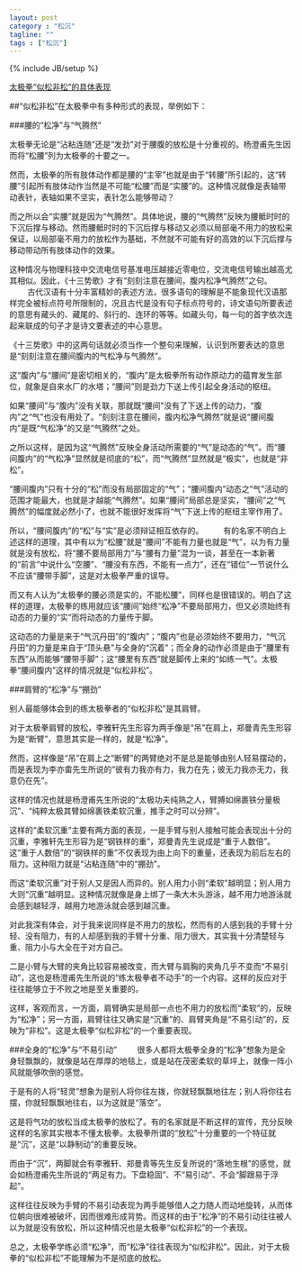 ```yaml
---
layout: post
category : "松沉"
tagline: ""
tags : ["松沉"]
---
```

{% include JB/setup %}

[太极拳“似松非松”的具体表现](http://mp.weixin.qq.com/s?__biz=MzA4MjA4OTkzNQ==&mid=201096247&idx=1&sn=003c84696e3a795ed4af2f69fdf0e4c6&scene=1&key=79cf83ea5128c3e5a417e916f1b8b5c43a61602e03a2fdb284dfcbc8f24ffa4600924afa39cead74e4a67630dab84db4&ascene=0&uin=MTE3OTExMjE0MQ%3D%3D&devicetype=iMac+MacBookPro11%2C1+OSX+OSX+10.10+build(14A389)&version=11020012&pass_ticket=48xy2qwuELYjWREMKF7Ewza0ceaEo2RVPMOPuLZ5p9HDmQ7JGPzyeFTFLMfxZ7Mt)

##“似松非松”在太极拳中有多种形式的表现，举例如下：

###腰的“松净”与“气腾然”

太极拳无论是“沾粘连随”还是“发劲”对于腰腹的放松是十分重视的。杨澄甫先生因而将“松腰”列为太极拳的十要之一。

然而，太极拳的所有肢体动作都是腰的“主宰”也就是由于“转腰”所引起的，这“转腰”引起所有肢体动作当然是不可能“松腰”而是“实腰”的。这种情况就像是表轴带动表针，表轴如果不坚实，表针怎么能够带动？

而之所以会“实腰”就是因为“气腾然”。具体地说，腰的“气腾然”反映为腰骶时时的下沉后撑与移动。然而腰骶时时的下沉后撑与移动又必须以局部毫不用力的放松来保证，以局部毫不用力的放松作为基础，不然就不可能有好的高效的以下沉后撑与移动带动所有肢体动作的效果。

这种情况与物理科技中交流电信号基准电压越接近零电位，交流电信号输出越高尤其相似。因此，《十三势歌》才有“刻刻注意在腰间，腹内松净气腾然”之句。
　　
古代汉语有十分丰富精妙的表述方法，很多语句的理解是不能象现代汉语那样完全被标点符号所限制的，况且古代是没有句子标点符号的，诗文语句所要表述的意思有藏头的、藏尾的、斜行的、连环的等等。如藏头句，每一句的首字依次连起来联成的句子才是诗文要表述的中心意思。

《十三势歌》中的这两句话就必须当作一个整句来理解，认识到所要表达的意思是“刻刻注意在腰间腹内的气松净与气腾然”。

这“腹内”与“腰间”是密切相关的，“腹内”是太极拳所有动作原动力的蕴育发生部位，就象是自来水厂的水塔；“腰间”则是劲力下送上传引起全身活动的枢纽。

如果“腰间”与“腹内”没有关联，那就既“腰间”没有了下送上传的动力，“腹内”之“气”也没有用处了。“刻刻注意在腰间，腹内松净气腾然”就是说“腰间腹内”是既“气松净”的又是“气腾然”之处。

之所以这样，是因为这“气腾然”反映全身活动所需要的“气”是动态的“气”。而“腰间腹内”的“气松净”显然就是彻底的“松”，而“气腾然”显然就是“极实”，也就是“非松”。

“腰间腹内”只有十分的“松”而没有局部固定的“气”；“腰间腹内”动态之“气”活动的范围才能最大，也就是才越能“气腾然”。如果“腰间”局部总是坚实，“腰间”之“气腾然”的幅度就必然小了，也就不能很好发挥将“气”下送上传的枢纽主宰作用了。

所以，“腰间腹内”的“松”与“实”是必须辩证相互依存的。
　　
有的名家不明白上述这样的道理，其中有以为“松腰”就是“腰间”不能有力量也就是“气”，以为有力量就是没有放松，将“腰不要局部用力”与“腰有力量”混为一谈，甚至在一本新著的“前言”中说什么“空腰”、“腰没有东西，不能有一点力”，还在“错位”一节说什么不应该“腰带手脚”，这是对太极拳严重的误导。

而又有人认为“太极拳的腰必须是实的，不能松腰”，同样也是很错误的。明白了这样的道理，太极拳的练用就应该“腰间”始终“松净”不要局部用力，但又必须始终有动态的力量的“实”而将动态的力量传于脚。

这动态的力量是来于“气沉丹田”的“腹内”；“腹内”也是必须始终不要用力，“气沉丹田”的力量是来自于“顶头悬”与全身的“沉着”；而全身的动作必须是由于“腰里有东西”从而能够“腰带手脚”；这“腰里有东西”就是脚传上来的“如练一气”。太极拳“腰间腹内”这样的情况就是“似松非松”。

###肩臂的“松净”与“掤劲”

别人最能够体会到的练太极拳者的“似松非松”是其肩臂。

对于太极拳肩臂的放松，李雅轩先生形容为两手像是“吊”在肩上，郑曼青先生形容为是“断臂”，意思其实是一样的，就是“松净”。

然而，这样像是“吊”在肩上之“断臂”的两臂绝对不是总是能够由别人轻易摆动的，而是表现为李亦畬先生所说的“彼有力我亦有力，我力在先；彼无力我亦无力，我意仍在先”。

这样的情况也就是杨澄甫先生所说的“太极功夫纯熟之人，臂膊如绵裹铁分量极沉”、“纯粹太极其臂如绵裹铁柔软沉重，推手之时可以分辨”。

这样的“柔软沉重”主要有两方面的表现，一是手臂与别人接触可能会表现出十分的沉重，李雅轩先生形容为是“钢铁样的重”，郑曼青先生说成是“重于人数倍”。这“重于人数倍”的“钢铁样的重”不仅表现为由上向下的重量，还表现为前后左右的阻力。这种阻力就是“沾粘连随”中的“掤劲”。

而这“柔软沉重”对于别人又是因人而异的。别人用力小则“柔软”越明显；别人用力大则“沉重”越明显。这种情况就像是身上绑了一条大木头游泳，越不用力地游泳就会感到越轻浮，越用力地游泳就会感到越沉重。

对此我深有体会，对于我来说同样是不用力的放松，然而有的人感到我的手臂十分轻、没有阻力，有的人却感到我的手臂十分重、阻力很大，其实我十分清楚轻与重、阻力小与大全在于对方自己。

二是小臂与大臂的夹角比较容易被改变，而大臂与肩胸的夹角几乎不变而“不易引动”，这也是杨澄甫先生所说的“练太极拳者不动手”的一个内容。这样的反应对于往往能够立于不败之地是至关重要的。

这样，客观而言，一方面，肩臂确实是局部一点也不用力的放松而“柔软”的，反映为“松净”；另一方面，肩臂往往又确实是“沉重”的、肩臂夹角是“不易引动”的，反映为“非松”。这是太极拳“似松非松”的一个重要表现。

###全身的“松净”与“不易引动”
　　
很多人都将太极拳全身的“松净”想象为是全身轻飘飘的，就像是站在厚厚的地毯上，或是站在茂密柔软的草坪上，就像一阵小风就能够吹倒的感觉。

于是有的人将“轻灵”想象为是别人将你往左拨，你就轻飘飘地往左；别人将你往右摆，你就轻飘飘地往右，以为这就是“落空”。

这是将气功的放松当成太极拳的放松了。有的名家就是不断这样的宣传，充分反映这样的名家其实根本不懂太极拳。太极拳所谓的“放松”十分重要的一个特征就是“沉”，这是“以静制动”的重要反映。

而由于“沉”，两脚就会有李雅轩、郑曼青等先生反复所说的“落地生根”的感觉，就会如杨澄甫先生所说的“两足有力。下盘稳固”、不“易引动”、不会“脚跟易于浮起”。

这样往往反映为手臂的不易引动表现为两手能够借人之力随人而动地旋转，从而体位朝向很难被破坏，因而很难形成背势。而这样的由于“松净”的不易引动往往被人以为就是没有放松，所以这种情况也是太极拳“似松非松”的一个表现。

总之，太极拳学练必须“松净”，而“松净”往往表现为“似松非松”。因此，对于太极拳的“似松非松”不能理解为不是彻底的放松。
